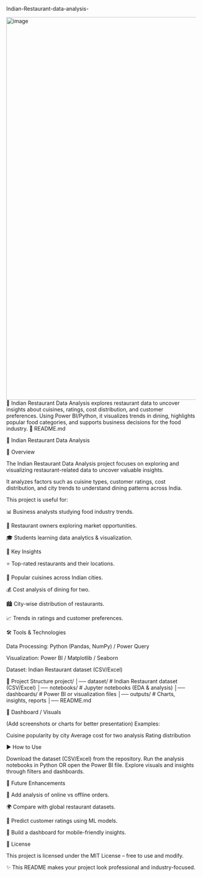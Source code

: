 Indian-Restaurant-data-analysis-

<img width="1920" height="1018" alt="image" src="https://github.com/user-attachments/assets/39863292-0519-458e-a036-2c6d5eb9c56d" />
🍴 Indian Restaurant Data Analysis explores restaurant data to uncover insights about cuisines, ratings, cost distribution, and customer preferences. Using Power BI/Python, it visualizes trends in dining, highlights popular food categories, and supports business decisions for the food industry. 🔹 README.md

🍴 Indian Restaurant Data Analysis

📖 Overview

The Indian Restaurant Data Analysis project focuses on exploring and visualizing restaurant-related data to uncover valuable insights.

It analyzes factors such as cuisine types, customer ratings, cost distribution, and city trends to understand dining patterns across India.

This project is useful for:

📊 Business analysts studying food industry trends.

🏪 Restaurant owners exploring market opportunities.

🎓 Students learning data analytics & visualization.

🚀 Key Insights

⭐ Top-rated restaurants and their locations.

🍛 Popular cuisines across Indian cities.

💰 Cost analysis of dining for two.

🏙️ City-wise distribution of restaurants.

📈 Trends in ratings and customer preferences.

🛠️ Tools & Technologies

Data Processing: Python (Pandas, NumPy) / Power Query

Visualization: Power BI / Matplotlib / Seaborn

Dataset: Indian Restaurant dataset (CSV/Excel)

📂 Project Structure
project/ │── dataset/ # Indian Restaurant dataset (CSV/Excel) │── notebooks/ # Jupyter notebooks (EDA & analysis) │── dashboards/ # Power BI or visualization files │── outputs/ # Charts, insights, reports │── README.md

📸 Dashboard / Visuals

(Add screenshots or charts for better presentation)
Examples:

Cuisine popularity by city
Average cost for two analysis
Rating distribution

▶️ How to Use

Download the dataset (CSV/Excel) from the repository.
Run the analysis notebooks in Python OR open the Power BI file.
Explore visuals and insights through filters and dashboards.

🔮 Future Enhancements

🍲 Add analysis of online vs offline orders.

🌍 Compare with global restaurant datasets.

🧠 Predict customer ratings using ML models.

📱 Build a dashboard for mobile-friendly insights.

📜 License

This project is licensed under the MIT License – free to use and modify.

✨ This README makes your project look professional and industry-focused.



